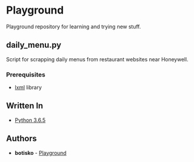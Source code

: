 # Playground
Playground repository for learning and trying new stuff.

## daily_menu.py
Script for scrapping daily menus from restaurant websites near Honeywell.

### Prerequisites
* [lxml](https://pypi.org/project/lxml/) library

## Written In
* [Python 3.6.5](https://docs.python.org/3/)

## Authors
* **botisko** - [Playground](https://github.com/botisko/playgrnd/)
